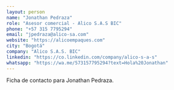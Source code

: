 ```yaml
---
layout: person
name: "Jonathan Pedraza"
role: "Asesor comercial - Alico S.A.S BIC"
phone: "+57 315 7795294"
email: "jpedraza@alico-sa.com"
website: "https://alicoempaques.com"
city: "Bogotá"
company: "Alico S.A.S. BIC"
linkedin: "https://co.linkedin.com/company/alico-s-a-s"
whatsapp: "https://wa.me/573157795294?text=Hola%20Jonathan"
---
```


Ficha de contacto para Jonathan Pedraza.
